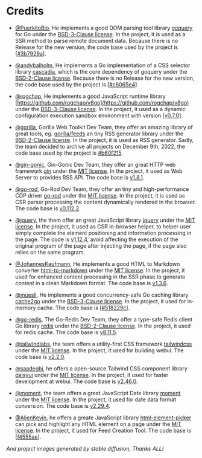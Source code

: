 # Credits

- [@PuerkitoBio](https://github.com/PuerkitoBio), He implements a good DOM parsing tool library [goquery](https://github.com/PuerkitoBio/goquery) for Go under the [BSD-3-Clause license](https://github.com/PuerkitoBio/goquery/blob/master/LICENSE). In the project, it is used as a SSR method to parse remote document data. Because there is no Release for the new version, the code base used by the project is [[#3b7929a](https://github.com/PuerkitoBio/goquery/commit/3b7929a0d759a20968ba605c56bc3027c30d3527)].

- [@andybalholm](https://github.com/andybalholm), He implements a Go implementation of a CSS selector library [cascadia](https://github.com/andybalholm/cascadia), which is the core dependency of goquery under the [BSD-2-Clause license](https://github.com/andybalholm/cascadia/blob/master/LICENSE). Because there is no Release for the new version, the code base used by the project is [[#c6065e4](https://github.com/andybalholm/cascadia/commit/c6065e4618b7f538edf5ca0d6b5b2fd0fe129fdd)]

- [@rogchap](https://github.com/rogchap), He implements a good JavaScript runtime library [https://github.com/rogchap/v8go](https://github.com/rogchap/v8go) under the [BSD-3-Clause license](https://github.com/rogchap/v8go/blob/master/LICENSE). In the project, it used as a dynamic configuration execution sandbox environment with version [[v0.7.0](https://github.com/rogchap/v8go/releases/tag/v0.7.0)].

- [@gorilla](https://github.com/gorilla), Gorilla Web Toolkit Dev Team, they offer an amazing library of great tools, eg. [gorilla/feeds](https://github.com/gorilla/feeds) an tiny RSS generator library under the [BSD-2-Clause license](https://github.com/gorilla/feeds/blob/master/LICENSE). In the project, it is used as RSS generator. Sadly, the team decided to archive all projects on December 9th, 2022, the code base used by the project is [#b60f215](https://github.com/gorilla/feeds/commit/b60f215f72c708b0800622c804167bea85539ea5).

- [@gin-gonic](https://github.com/gin-gonic), Gin-Gonic Dev Team, they offer an great HTTP web framework [gin](https://github.com/gin-gonic/gin) under the [MIT license](https://github.com/gin-gonic/gin/blob/master/LICENSE). In the project, it used as Web Server to provides RSS API. The code base is [v1.8.1](https://github.com/gin-gonic/gin/releases/tag/v1.8.1).

- [@go-rod](https://github.com/go-rod/rod), Go-Rod Dev Team, they offer an tiny and high-performance CDP driver [go-rod](https://github.com/go-rod/rod) under the [MIT license](https://github.com/go-rod/rod/blob/master/LICENSE). In the project, it is used as CSR parser processing the content dynamically rendered in the browser. The code base is [v0.112.2](https://github.com/go-rod/rod/releases/tag/v0.112.2).

- [@jquery](https://github.com/jquery/jquery), the them offer an great JavaScript library [jquery](https://github.com/jquery/jquery) under the [MIT license](https://github.com/jquery/jquery/blob/main/LICENSE.txt). In the project, it used as CSR in-browser helper, to helper user simply complete the element positioning and information processing in the page. The code is [v1.12.4](https://github.com/jquery/jquery/releases/tag/1.12.4), avoid affecting the execution of the original program of the page after injecting the page, if the page also relies on the same program.

- [@JohannesKaufmann](https://github.com/JohannesKaufmann), He implements a good HTML to Markdown converter [html-to-markdown](https://github.com/JohannesKaufmann/html-to-markdown) under the [MIT license](https://github.com/JohannesKaufmann/html-to-markdown/blob/master/LICENSE). In the project, it used for enhanced content processing in the SSR phase to generate content in a clean Markdown format. The code base is [v1.3.6](https://github.com/JohannesKaufmann/html-to-markdown/releases/tag/v1.3.6).

- [@muesli](https://github.com/muesli), He implements a good concurrency-safe Go caching library [cache2go](https://github.com/muesli/cache2go) under the [BSD-3-Clause license](https://github.com/muesli/cache2go/blob/master/LICENSE.txt). In the project, it used for in-memory cache. The code base is [[#518229c](https://github.com/muesli/cache2go/commit/518229cd8021d8568e4c6c13743bb050dc1f3a05)].

- [@go-redis](https://github.com/go-redis/redis), The Go-Redis Dev Team, they offer a type-safe Redis client Go library [redis](https://github.com/go-redis/redis) under the [BSD-2-Clause license](https://github.com/go-redis/redis/blob/master/LICENSE). In the project, it used for redis cache. The code base is [v8.11.5](https://github.com/go-redis/redis/releases/tag/v8.11.5).

- [@tailwindlabs](https://github.com/tailwindlabs/tailwindcss), the team offers a utility-first CSS framework [tailwindcss](https://github.com/tailwindlabs/tailwindcss) under the [MIT license](https://github.com/tailwindlabs/tailwindcss/blob/master/LICENSE). In the project, it used for building webui. The code base is [v2.2.0](https://github.com/tailwindlabs/tailwindcss/releases/tag/v2.2.0).

- [@saadeghi](https://github.com/saadeghi), he offers a open-source Tailwind CSS component library [daisyui](https://github.com/saadeghi/daisyui) under the [MIT license](https://github.com/saadeghi/daisyui/blob/master/LICENSE). In the project, it used for faster development at webui. The code base is [v2.46.0](https://github.com/saadeghi/daisyui/tree/4b3b16897e05b910f90485e8eadcff689a7a6ddb).

- [@moment](https://github.com/moment), the team offers a great JavaScript Date library [moment](https://github.com/moment/moment) under the [MIT license](https://github.com/moment/moment/blob/develop/LICENSE). In the project, it used for date data format conversion. The code base is [v2.29.4](https://github.com/moment/moment/releases/tag/2.29.4).

- [@AlienKevin](https://github.com/AlienKevin), he offers a greate JavaScript library [html-element-picker](https://github.com/AlienKevin/html-element-picker) can pick and highlight any HTML element on a page under the [MIT license](https://github.com/AlienKevin/html-element-picker/blob/master/LICENSE.txt). In the project, it used for Feed Creation Tool. The code base is [[f4555ae](https://github.com/AlienKevin/html-element-picker/commit/f4555ae1a7ab3887ff2648f4fd7a4167bb36b883)].

*And project images generated by stable diffusion, Thanks ALL!*
